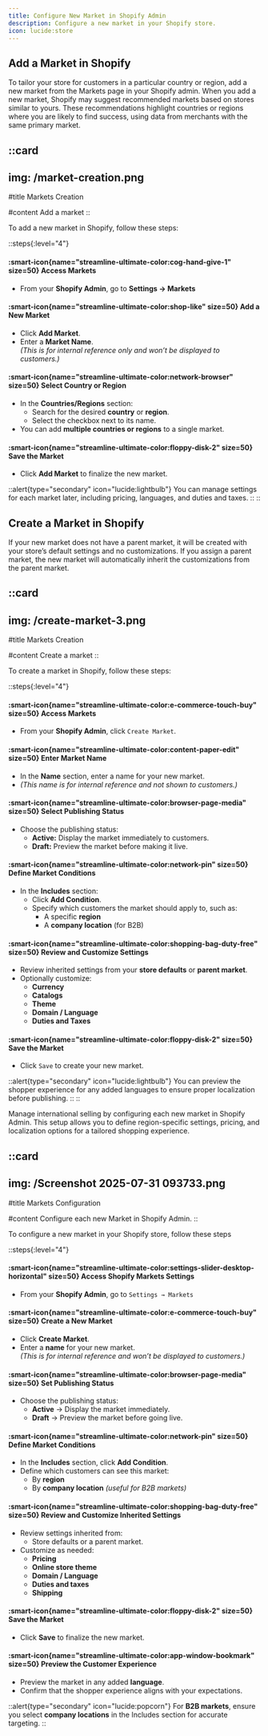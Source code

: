 ```yaml
---
title: Configure New Market in Shopify Admin
description: Configure a new market in your Shopify store.
icon: lucide:store
---
```


## Add a Market in Shopify

To tailor your store for customers in a particular country or region, add a new market from the Markets page in your Shopify admin. 
When you add a new market, Shopify may suggest recommended markets based on stores similar to yours. These recommendations highlight countries or regions where you are likely to find success, using data from merchants with the same primary market.


::card
---
img: /market-creation.png
---
#title
Markets Creation

#content
Add a market
::

To add a new market in Shopify, follow these steps:

::steps{:level="4"}

#### :smart-icon{name="streamline-ultimate-color:cog-hand-give-1" size=50} Access Markets  

- From your **Shopify Admin**, go to **Settings → Markets**


#### :smart-icon{name="streamline-ultimate-color:shop-like" size=50} Add a New Market  

- Click **Add Market**.
- Enter a **Market Name**.  
  *(This is for internal reference only and won’t be displayed to customers.)*

#### :smart-icon{name="streamline-ultimate-color:network-browser" size=50} Select Country or Region  

- In the **Countries/Regions** section:
  - Search for the desired **country** or **region**.
  - Select the checkbox next to its name.
- You can add **multiple countries or regions** to a single market.

#### :smart-icon{name="streamline-ultimate-color:floppy-disk-2" size=50} Save the Market  

- Click **Add Market** to finalize the new market.

::alert{type="secondary" icon="lucide:lightbulb"}
You can manage settings for each market later, including pricing, languages, and duties and taxes.
::
::

## Create a Market in Shopify

If your new market does not have a parent market, it will be created with your store’s default settings and no customizations. If you assign a parent market, the new market will automatically inherit the customizations from the parent market.

::card
---
img: /create-market-3.png
---
#title
Markets Creation

#content
Create a market
::

To create a market in Shopify, follow these steps:

::steps{:level="4"}

#### :smart-icon{name="streamline-ultimate-color:e-commerce-touch-buy" size=50} Access Markets  

- From your **Shopify Admin**, click `Create Market`.

#### :smart-icon{name="streamline-ultimate-color:content-paper-edit" size=50} Enter Market Name  

- In the **Name** section, enter a name for your new market.  
- *(This name is for internal reference and not shown to customers.)*


#### :smart-icon{name="streamline-ultimate-color:browser-page-media" size=50} Select Publishing Status  

- Choose the publishing status:
  - **Active:** Display the market immediately to customers.
  - **Draft:** Preview the market before making it live.


#### :smart-icon{name="streamline-ultimate-color:network-pin" size=50} Define Market Conditions  

- In the **Includes** section:
  - Click **Add Condition**.
  - Specify which customers the market should apply to, such as:
    - A specific **region**
    - A **company location** (for B2B)

#### :smart-icon{name="streamline-ultimate-color:shopping-bag-duty-free" size=50} Review and Customize Settings  

- Review inherited settings from your **store defaults** or **parent market**.
- Optionally customize:
  - **Currency**
  - **Catalogs**
  - **Theme**
  - **Domain / Language**
  - **Duties and Taxes**

#### :smart-icon{name="streamline-ultimate-color:floppy-disk-2" size=50} Save the Market  

- Click `Save` to create your new market.

::alert{type="secondary" icon="lucide:lightbulb"}
You can preview the shopper experience for any added languages to ensure proper localization before publishing.
::
::


Manage international selling by configuring each new market in Shopify Admin. This setup allows you to define region-specific settings, pricing, and localization options for a tailored shopping experience.



::card
---
img: /Screenshot 2025-07-31 093733.png
---
#title
Markets Configuration

#content
Configure each new Market in Shopify Admin.
::

To configure a new market in your Shopify store, follow these steps

::steps{:level="4"}

#### :smart-icon{name="streamline-ultimate-color:settings-slider-desktop-horizontal" size=50} Access Shopify Markets Settings  

- From your **Shopify Admin**, go to `Settings → Markets`

#### :smart-icon{name="streamline-ultimate-color:e-commerce-touch-buy" size=50} Create a New Market  

- Click **Create Market**.
- Enter a **name** for your new market.  
  *(This is for internal reference and won’t be displayed to customers.)*

#### :smart-icon{name="streamline-ultimate-color:browser-page-media" size=50} Set Publishing Status  

- Choose the publishing status:
  - **Active** → Display the market immediately.
  - **Draft** → Preview the market before going live.


#### :smart-icon{name="streamline-ultimate-color:network-pin" size=50} Define Market Conditions  

- In the **Includes** section, click **Add Condition**.
- Define which customers can see this market:
  - By **region**
  - By **company location** *(useful for B2B markets)*

#### :smart-icon{name="streamline-ultimate-color:shopping-bag-duty-free" size=50} Review and Customize Inherited Settings  

- Review settings inherited from:
  - Store defaults or a parent market.
- Customize as needed:
  - **Pricing**
  - **Online store theme**
  - **Domain / Language**
  - **Duties and taxes**
  - **Shipping**

#### :smart-icon{name="streamline-ultimate-color:floppy-disk-2" size=50} Save the Market  

- Click **Save** to finalize the new market.

#### :smart-icon{name="streamline-ultimate-color:app-window-bookmark" size=50} Preview the Customer Experience  

- Preview the market in any added **language**.
- Confirm that the shopper experience aligns with your expectations.

::alert{type="secondary" icon="lucide:popcorn"}
For **B2B markets**, ensure you select **company locations** in the Includes section for accurate targeting.
::

